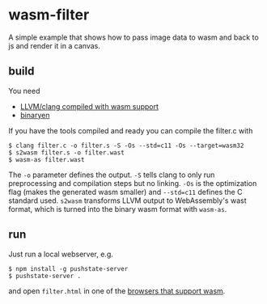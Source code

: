# wasm-filter

A simple example that shows how to pass image data to wasm and back to js and render it in a canvas.


## build

You need

* [LLVM/clang compiled with wasm support](https://gist.github.com/yurydelendik/4eeff8248aeb14ce763e)
* [binaryen](https://github.com/WebAssembly/binaryen)

If you have the tools compiled and ready you can compile the filter.c with

```
$ clang filter.c -o filter.s -S -Os --std=c11 -Os --target=wasm32
$ s2wasm filter.s -o filter.wast
$ wasm-as filter.wast
```

The `-o` parameter defines the output. `-S` tells clang to only run preprocessing and compilation steps but no linking. `-Os` is the optimization flag (makes the generated wasm smaller) and `--std=c11` defines the C standard used. `s2wasm` transforms LLVM output to WebAssembly's wast format, which is turned into the binary wasm format with `wasm-as`.

## run

Just run a local webserver, e.g.

```
$ npm install -g pushstate-server
$ pushstate-server .
```

and open `filter.html` in one of the [browsers that support wasm](http://caniuse.com/#search=webassembly).
